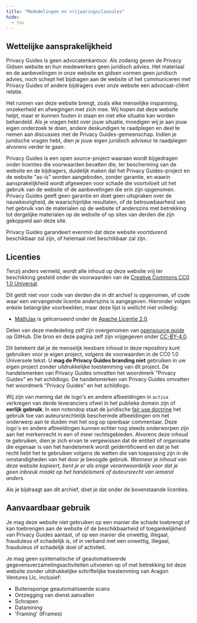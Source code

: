 ```yaml
---
title: "Mededelingen en vrijwaringsclausules"
hide:
  - toc
---
```


## Wettelijke aansprakelijkheid

Privacy Guides is geen advocatenkantoor. Als zodanig geven de Privacy Gidsen website en hun medewerkers geen juridisch advies. Het materiaal en de aanbevelingen in onze website en gidsen vormen geen juridisch advies, noch schept het bijdragen aan de website of het communiceren met Privacy Guides of andere bijdragers over onze website een advocaat-cliënt relatie.

Het runnen van deze website brengt, zoals elke menselijke inspanning, onzekerheid en afwegingen met zich mee. Wij hopen dat deze website helpt, maar er kunnen fouten in staan en niet elke situatie kan worden behandeld. Als je vragen hebt over jouw situatie, moedigen wij je aan jouw eigen onderzoek te doen, andere deskundigen te raadplegen en deel te nemen aan discussies met de Privacy Guides-gemeenschap. Indien je juridische vragen hebt, dien je jouw eigen juridisch adviseur te raadplegen alvorens verder te gaan.

Privacy Guides is een open source-project waaraan wordt bijgedragen onder licenties die voorwaarden bevatten die, ter bescherming van de website en de bijdragers, duidelijk maken dat het Privacy Guides-project en de website "as-is" worden aangeboden, zonder garantie, en waarin aansprakelijkheid wordt afgewezen voor schade die voortvloeit uit het gebruik van de website of de aanbevelingen die erin zijn opgenomen. Privacy Guides geeft geen garantie en doet geen uitspraken over de nauwkeurigheid, de waarschijnlijke resultaten, of de betrouwbaarheid van het gebruik van de materialen op de website of anderszins met betrekking tot dergelijke materialen op de website of op sites van derden die zijn gekoppeld aan deze site.

Privacy Guides garandeert evenmin dat deze website voortdurend beschikbaar zal zijn, of helemaal niet beschikbaar zal zijn.

## Licenties

Tenzij anders vermeld, wordt alle inhoud op deze website vrij ter beschikking gesteld onder de voorwaarden van de [Creative Commons CC0 1.0 Universal](https://github.com/privacyguides/privacyguides.org/blob/main/LICENSE).

Dit geldt niet voor code van derden die in dit archief is opgenomen, of code waar een vervangende licentie anderszins is aangegeven. Hieronder volgen enkele belangrijke voorbeelden, maar deze lijst is wellicht niet volledig:

* [MathJax](https://github.com/privacyguides/privacyguides.org/blob/main/docs/assets/javascripts/mathjax.js) is gelicenseerd onder de [Apache Licentie 2.0](https://github.com/privacyguides/privacyguides.org/blob/main/docs/assets/javascripts/LICENSE.mathjax.txt).

Delen van deze mededeling zelf zijn overgenomen van [opensource.guide](https://github.com/github/opensource.guide/blob/master/notices.md) op GitHub. Die bron en deze pagina zelf zijn vrijgegeven onder [CC-BY-4.0](https://github.com/github/opensource.guide/blob/master/LICENSE).

Dit betekent dat je de menselijk leesbare inhoud in deze repository kunt gebruiken voor je eigen project, volgens de voorwaarden in de CC0 1.0 Universele tekst. U **mag de Privacy Guides branding niet** gebruiken in uw eigen project zonder uitdrukkelijke toestemming van dit project. De handelsmerken van Privacy Guides omvatten het woordmerk "Privacy Guides" en het schildlogo. De handelsmerken van Privacy Guides omvatten het woordmerk "Privacy Guides" en het schildlogo.

Wij zijn van mening dat de logo's en andere afbeeldingen in `activa` verkregen van derde leveranciers ofwel in het publieke domein zijn of **eerlijk gebruik**. In een notendop staat de juridische [fair use doctrine](https://www.copyright.gov/fair-use/more-info.html) het gebruik toe van auteursrechtelijk beschermde afbeeldingen om het onderwerp aan te duiden met het oog op openbaar commentaar. Deze logo's en andere afbeeldingen kunnen echter nog steeds onderworpen zijn aan het merkenrecht in een of meer rechtsgebieden. Alvorens deze inhoud te gebruiken, dien je zich ervan te vergewissen dat de entiteit of organisatie die eigenaar is van het handelsmerk wordt geïdentificeerd en dat je het recht hebt het te gebruiken volgens de wetten die van toepassing zijn in de omstandigheden van het door je beoogde gebruik. *Wanneer je inhoud van deze website kopieert, bent je er als enige verantwoordelijk voor dat je geen inbreuk maakt op het handelsmerk of auteursrecht van iemand anders.*

Als je bijdraagt aan dit archief, doet je dat onder de bovenstaande licenties.

## Aanvaardbaar gebruik

Je mag deze website niet gebruiken op een manier die schade toebrengt of kan toebrengen aan de website of de beschikbaarheid of toegankelijkheid van Privacy Guides aantast, of op een manier die onwettig, illegaal, frauduleus of schadelijk is, of in verband met een onwettig, illegaal, frauduleus of schadelijk doel of activiteit.

Je mag geen systematische of geautomatiseerde gegevensverzamelingsactiviteiten uitvoeren op of met betrekking tot deze website zonder uitdrukkelijke schriftelijke toestemming van Aragon Ventures Llc, inclusief:

* Buitensporige geautomatiseerde scans
* Ontzegging van dienst aanvallen
* Schrapen
* Datamining
* 'Framing' (IFrames)
